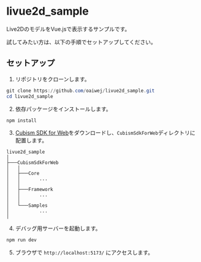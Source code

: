 # livue2d_sample

Live2DのモデルをVue.jsで表示するサンプルです。

試してみたい方は、以下の手順でセットアップしてください。

## セットアップ

1. リポジトリをクローンします。

```powershell
git clone https://github.com/oaiwej/livue2d_sample.git
cd livue2d_sample
```

2. 依存パッケージをインストールします。

```powershell
npm install
```

3. [Cubism SDK for Web](https://www.live2d.com/sdk/download/web/)をダウンロードし、`CubismSdkForWeb`ディレクトリに配置します。

```plaintext
livue2d_sample
│
├───CubismSdkForWeb
│   │
│   ├───Core
│   │       ...
│   │
│   ├───Framework
│   │       ...
│   │
│   └───Samples
│           ...
│
```

4. デバッグ用サーバーを起動します。

```powershell
npm run dev
```

5. ブラウザで `http://localhost:5173/` にアクセスします。
